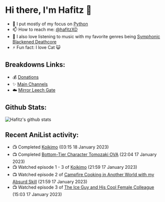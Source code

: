 # Hi there, I'm Hafitz 👋
- 🐍 I put mostly of my focus on [Python](https://python.org)
- 📫 How to reach me: [@hafitzXD](https://t.me/hafitzXD)
- 🎵 I also love listening to music with my favorite genres being [Symphonic Blackened Deathcore](https://youtu.be/qyYmS_iBcy4)
- ⚡ Fun fact: I love Cat 😺

## Breakdowns Links:
- 💰 [Donations](https://t.me/TheBreakdowns/2)
- ✨ [Main Channels](https://t.me/TheBreakdowns)
- ☁️ [Mirror Leech Gate](https://t.me/BreakdownsGate)

## Github Stats:
![Hafitz's github stats](https://github-readme-stats.vercel.app/api?username=breakdowns&show_icons=true&count_private=true&bg_color=00000000&text_color=777)

## Recent AniList activity:
<!-- ANILIST_ACTIVITY:start -->

-   📺 Completed [Koikimo](https://anilist.co/anime/114840) (03:15 18 January 2023)
-   📺 Completed [Bottom-Tier Character Tomozaki OVA](https://anilist.co/anime/127363) (22:04 17 January 2023)
-   📺 Watched episode 1 - 3 of [Koikimo](https://anilist.co/anime/114840) (21:59 17 January 2023)
-   📺 Watched episode 2 of [Campfire Cooking in Another World with my Absurd Skill](https://anilist.co/anime/156067) (21:59 17 January 2023)
-   📺 Watched episode 3 of [The Ice Guy and His Cool Female Colleague](https://anilist.co/anime/151252) (15:03 17 January 2023)

<!-- ANILIST_ACTIVITY:end -->
